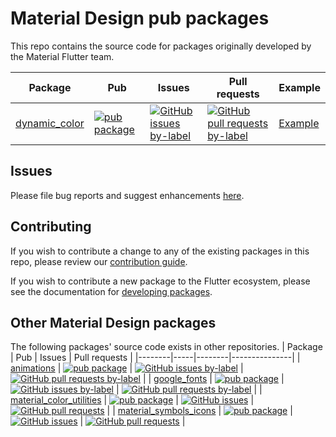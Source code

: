 # Material Design pub packages

This repo contains the source code for packages originally developed by the Material Flutter team.


| Package | Pub | Issues | Pull requests | Example |
|--------|-----|--------|---------------|---|
| [dynamic\_color](./packages/dynamic_color/) | [![pub package](https://img.shields.io/pub/v/dynamic_color.svg)](https://pub.dev/packages/dynamic_color) | [![GitHub issues by-label](https://img.shields.io/github/issues/material-foundation/flutter-packages/p:%20dynamic_color?label=)](https://github.com/material-foundation/flutter-packages/labels/p%3A%20dynamic_color) | [![GitHub pull requests by-label](https://img.shields.io/github/issues-pr/material-foundation/flutter-packages/p:%20dynamic_color?label=)](https://github.com/material-foundation/flutter-packages/pulls?q=is%3Aopen+is%3Apr+label%3A%22p%3A+dynamic_color%22) | [Example](https://material-foundation.github.io/flutter-packages/dynamic_color) |


## Issues

Please file bug reports and suggest enhancements [here](https://github.com/material-foundation/flutter-packages/issues/new/choose).

## Contributing

If you wish to contribute a change to any of the existing packages in this repo,
please review our [contribution guide](https://github.com/material-foundation/flutter-packages/blob/main/CONTRIBUTING.md).

If you wish to contribute a new package to the Flutter ecosystem, please
see the documentation for [developing packages](https://docs.flutter.dev/development/packages-and-plugins/developing-packages).


## Other Material Design packages
The following packages' source code exists in other repositories.
| Package | Pub | Issues | Pull requests |
|--------|-----|--------|---------------|
| [animations](https://github.com/flutter/packages/tree/main/packages/animations) | [![pub package](https://img.shields.io/pub/v/animations.svg)](https://pub.dev/packages/animations) | [![GitHub issues by-label](https://img.shields.io/github/issues/flutter/flutter/p:%20animations?label=)](https://github.com/flutter/flutter/labels/p%3A%20animations) | [![GitHub pull requests by-label](https://img.shields.io/github/issues-pr/flutter/packages/p:%20animations?label=)](https://github.com/flutter/packages/labels/p%3A%20animations) |
| [google\_fonts](https://github.com/flutter/packages/tree/main/packages/google_fonts) | [![pub package](https://img.shields.io/pub/v/google_fonts.svg)](https://pub.dev/packages/google_fonts) | [![GitHub issues by-label](https://img.shields.io/github/issues/flutter/flutter/p:%20google_fonts?label=)](https://github.com/flutter/flutter/labels/p%3A%20google_fonts) | [![GitHub pull requests by-label](https://img.shields.io/github/issues-pr/flutter/flutter/p:%20google_fonts?label=)](https://github.com/flutter/flutter/pulls?q=is%3Aopen+is%3Apr+label%3A%22p%3A+google_fonts%22) |
| [material\_color\_utilities](https://github.com/material-foundation/material-color-utilities/tree/main/dart) | [![pub package](https://img.shields.io/pub/v/material_color_utilities.svg)](https://pub.dev/packages/material_color_utilities) | [![GitHub issues](https://img.shields.io/github/issues/material-foundation/flutter-packages?label=)](https://github.com/material-foundation/material-color-utilities/issues) | [![GitHub pull requests](https://img.shields.io/github/issues-pr/material-foundation/material-color-utilities?label=)](https://github.com/material-foundation/material-color-utilities/pulls) |
| [material\_symbols\_icons](https://github.com/timmaffett/material_symbols_icons) | [![pub package](https://img.shields.io/pub/v/material_symbols_icons.svg)](https://pub.dev/packages/material_symbols_icons) | [![GitHub issues](https://img.shields.io/github/issues/timmaffett/material_symbols_icons?label=)](https://github.com/timmaffett/material_symbols_icons/issues) | [![GitHub pull requests](https://img.shields.io/github/issues-pr/timmaffett/material_symbols_icons?label=)](https://github.com/timmaffett/material_symbols_icons/issues) |
